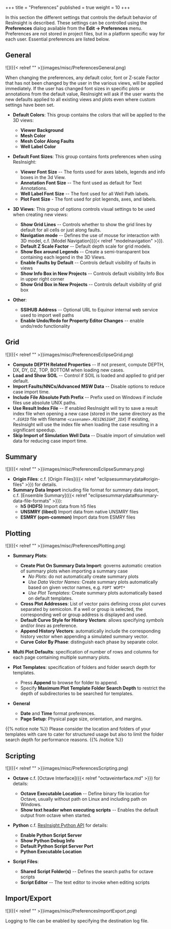 +++
title = "Preferences"
published = true
weight = 10
+++

In this section the different settings that controls the default behavior of ResInsight is described. These settings can be controlled using the **Preferences** dialog available from the **Edit -> Preferences** menu.
Preferences are not stored in project files, but in a platform specific way for each user.
Essential preferences are listed below.

## General

![]({{< relref "" >}}images/misc/PreferencesGeneral.png)

When changing the preferences, any default color, font or Z-scale Factor that has not been changed by the user in the various views, will be applied immediately. If the user has changed font sizes in specific plots or annotations from the default value, ResInsight will ask if the user wants the new defaults applied to all existing views and plots even where custom settings have been set.

- **Default Colors**: This group contains the colors that will be applied to the 3D views:
	- **Viewer Background** 
	- **Mesh Color** 
	- **Mesh Color Along Faults**
	- **Well Label Color**

- **Default Font Sizes**: This group contains fonts preferences when using ResInsight:
	- **Viewer Font Size** -- The fonts used for axes labels, legends and info boxes in the 3d View.
	- **Annotation Font Size** -- The font used as default for Text Annotations.
	- **Well Label Font Size** -- The font used for all Well Path labels.
	- **Plot Font Size** - The font used for plot legends, axes, and labels.

- **3D Views**: This group of options controls visual settings to be used when creating new views:
	- **Show Grid Lines** -- Controls whether to show the grid lines by default for all cells or just along faults.
	- **Navigation mode** -- Defines the use of mouse for interaction with 3D model, c.f.  [Model Navigation]({{< relref "modelnavigation" >}}).
	- **Default Z Scale Factor** -- Default depth scale for grid models.
	- **Show Box around Legends** -- Create a semi-transparent box containing each legend in the 3D Views.
	- **Enable Faults by Default** -- Controls default visibility of faults in views
	- **Show Info Box in New Projects** -- Controls default visibility Info Box in upper right corner
	- **Show Grid Box in New Projects** -- Controls default visibility of grid box

- **Other**: 
	- **SSIHUB Address** -- Optional URL to Equinor internal web service used to import well paths
	- **Enable Undo/Redo for Property Editor Changes** -- enable undo/redo functionality

## Grid

![]({{< relref "" >}}images/misc/PreferencesEclipseGrid.png)

- **Compute DEPTH Related Properties** -- If not present, compute DEPTH, DX, DY, DZ, TOP, BOTTOM when loading new cases.
- **Load and Show SOIL** -- Control if SOIL is loaded and applied to grid per default.
- **Import Faults/NNCs/Advanced MSW Data** -- Disable options to reduce case import time.
- **Include File Absolute Path Prefix** -- Prefix used on Windows if include files use absolute UNIX paths.
- **Use Result Index File** -- If enabled ResInsight will try to save a result index file when opening a new case (stored in the same directory as the _`*.EGRID`_ file with filename _`<casename>.RESINSIGHT_IDX`_) If existing, ResInsight will use the index file when loading the case resulting in a significant speedup.
- **Skip Import of Simulation Well Data** -- Disable import of simulation well data for reducing case import time.

## Summary

![]({{< relref "" >}}images/misc/PreferencesEclipseSummary.png)

- **Origin Files**: c.f. [Origin Files]({{< relref "eclipsesummarydata#origin-files" >}}) for details.
- **Summary Data Import** including file format for summary data import, c.f. [Ensemble Summary]({{< relref "eclipsesummarydata#summary-data-file-formats" >}}):
  - **h5 (HDF5)** Import data from h5 files
  - **UNSMRY (libecl)** Import data from native UNSMRY files
  - **ESMRY (opm-common)** Import data from ESMRY files


## Plotting

![]({{< relref "" >}}images/misc/PreferencesPlotting.png)

- **Summary Plots**: 
  - **Create Plot On Summary Data Import**: governs automatic creation of summary plots when importing a summary case
     - *No Plots*: do not automatically create summary plots
     - *Use Data Vector Names*: Create summary plots automatically based on given vector names, e.g. `FOPT WOPT*`
     - *Use Plot Templates*: Create summary plots automatically based on default templates. 
  - **Cross Plot Addresses**: List of vector pairs defining cross plot curves separated by semicolon. If a well or group is selected, the corresponding well or group address is displayed and used.
  - **Default Curve Style for History Vectors**: allows specifying *symbols* and/or *lines* as preference.
  - **Append History Vectors**: automatically include the corresponding history vector when appending a simulated summary vector.
  - **Curve Color By Phase**: distinguish each phase by separate color.
  
- **Multi Plot Defaults**: specification of number of rows and columns for each page containing multiple summary plots.
- **Plot Templates**: specification of folders and folder search depth for templates.
  - Press **Append** to browse for folder to append. 
  - Specify **Maximum Plot Template Folder Search Depth** to restrict the depth of subdirectories to be searched for templates.
- **General**
  - **Date** and **Time** format preferences.
  - **Page Setup**: Physical page size, orientation, and margins. 

 {{% notice note %}}
Please consider the location and folders of your templates with care to cater for structured usage but also to limit the folder search depth for performance reasons.
{{% /notice %}}

  
  

## Scripting

![]({{< relref "" >}}images/misc/PreferencesScripting.png)

- **Octave** c.f. [Octave Interface]({{< relref "octaveinterface.md" >}}) for details:
  - **Octave Executable Location** -- Define binary file location for Octave, usually without path on Linux and including path on Windows.
  - **Show text header when executing scripts** -- Enables the default output from octave when started.

- **Python** c.f.  [ResInsight Python API](https://api.resinsight.org) for details:
  - **Enable Python Script Server**
  - **Show Python Debug Info**
  - **Default Python Script Server Port**
  - **Python Executable Location** 

- **Script Files**:
  - **Shared Script Folder(s)** -- Defines the search paths for octave scripts
  - **Script Editor** -- The text editor to invoke when editing scripts


## Import/Export

![]({{< relref "" >}}images/misc/PreferencesImportExport.png)

Logging to file can be enabled by specifying the destination log file.
